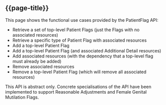 ## {{page-title}}

This page shows the functional use cases provided by the PatientFlag API:

- Retrieve a set of top-level Patient Flags (just the Flags with no associated resources)
- Retrieve a specific type of Patient Flag with associated resources
- Add a top-level Patient Flag
- Add a top-level Patient Flag (and associated Additional Detail resources)
- Add associated resources (with the dependency that a top-level flag must already be added)
- Remove associated resources
- Remove a top-level Patient Flag (which will remove all associated resources)

This API is abstract only. Concrete specialisations of the API have been implemented to support Reasonable Adjustments and Female Genital Mutilation Flags.